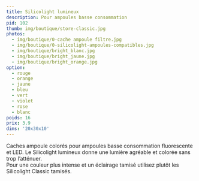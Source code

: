 ```yaml
---
title: Silicolight lumineux
description: Pour ampoules basse consommation
pid: 102
thumb: img/boutique/store-classic.jpg
photos:
  - img/boutique/0-cache ampoule filtre.jpg
  - img/boutique/0-silicolight-ampoules-compatibles.jpg
  - img/boutique/bright_blanc.jpg
  - img/boutique/bright_jaune.jpg
  - img/boutique/bright_orange.jpg
option:
  - rouge
  - orange
  - jaune
  - bleu
  - vert
  - violet
  - rose
  - blanc
poids: 16
prix: 3.9
dims: '20x30x10'
---
```


Caches ampoule colorés pour ampoules basse consommation fluorescente et LED. Le Silicolight lumineux donne une lumière agréable et colorée sans trop l’atténuer.  
Pour une couleur plus intense et un éclairage tamisé utilisez plutôt les Silicolight Classic tamisés.  
